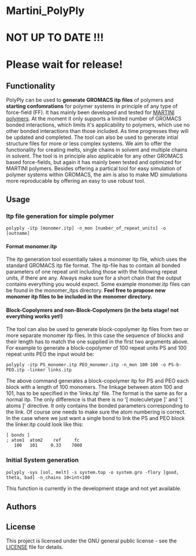 # Martini_PolyPly
# NOT UP TO DATE !!!
# Please wait for release!

## Functionality 
PolyPly can be used to **generate GROMACS itp files** of polymers  and **starting confomrations** for polymer systems in principle of any type of force-field (FF). It has mainly been developed and tested for [MARTINI polymers](http://www.cgmartini.nl/index.php/force-field-parameters/polymers). At the moment it only supports a limited number of GROMACS bonded interactions, which limits it's applicability to polymers, which use no other bonded interactions than those included. As time progresses they will be updated and completed. The tool can also be used to generate intial structure files for more or less complex systems. We aim to offer the functionality for creating melts, single chains in solvent and multiple chains in solvent. The tool is in principle also applicable for any other GROMACS based force-fields, but again it has mainly been tested and optimized for MARTINI polymers. Besides offering a partical tool for easy simulation of polymer systems within GROMACS, the aim is also to make MD simulations more reproducable by offering an easy to use robust tool.

## Usage
### Itp file generation for simple polymer
```
polyply -itp [monomer.itp] -n_mon [number_of_repeat_units] -o [outname] 
```
#### Format monomer.itp
The itp generation tool essentially takes a monomer itp file, which uses the standard GROMACS itp file format. The itp-file has to contain all bonded parameters of one repeat unit including those with the following repeat units, if there are any. Always make sure for a short chain that the output contains everything you would expect. Some example monomer.itp files can be found in the monomer_itps directory. **Feel free to propose new monomer itp files to be included in the monomer directory.**  

#### Block-Copolymers and non-Block-Copolymers (in the beta stage! not everything works yet!)
The tool can also be used to generate block-copolymer itp files from two or more separate monomer itp files. In this case the sequence of blocks and their length has to match the one supplied in the first two arguments above. For example to generate a block-copolymer of 100 repeat units PS and 100 repeat units PEO the input would be:
```
polyply -itp PS_monomer.itp PEO_monomer.itp -n_mon 100 100 -o PS-b-PEO.itp -linker links.itp
```
The above command generates a block-copolymer itp for PS and PEO each block with a length of 100 monomers. The linkage between atom 100 and 101, has to be specified in the 'links.itp' file. The format is the same as for a normal itp. The only difference is that there is no '[ moleculetype ]' and '[ atoms ]' directive. It only contains the bonded parameters corresponding to the link. Of course one needs to make sure the atom numbering is correct. In the case where we just want a single bond to link the PS and PEO block the linker.itp could look like this:
```
[ bonds ]
; atom1  atom2    ref     fc
   100   101     0.33    7000
```
#### 

### Initial System generation
```
polyply -sys [sol, melt] -s system.top -o system.gro -flory [good, theta, bad] -n_chains 10<int<100
```
This function is currently in the development stage and not yet available.

## Authors

## License

This project is licensed under the GNU general public license - see the [LICENSE](LICENSE) file for details.

